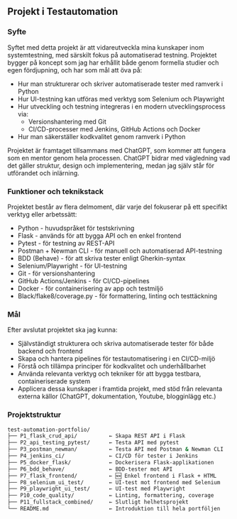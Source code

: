 ## Projekt i Testautomation

### Syfte
Syftet med detta projekt är att vidareutveckla mina kunskaper inom systemtestning, med särskilt fokus på automatiserad testning.
Projektet bygger på koncept som jag har erhållit både genom formella studier och egen fördjupning, och har som mål att öva på:
* Hur man strukturerar och skriver automatiserade tester med ramverk i Python
* Hur UI-testning kan utföras med verktyg som Selenium och Playwright
* Hur utveckling och testning integreras i en modern utvecklingsprocess via:
  * Versionshantering med Git
  * CI/CD-processer med Jenkins, GitHub Actions och Docker
* Hur man säkerställer kodkvalitet genom ramverk i Python

Projektet är framtaget tillsammans med ChatGPT, som kommer att fungera som en mentor genom hela processen. ChatGPT bidrar med vägledning vad det gäller struktur, design och implementering, medan jag själv står för utförandet och inlärning.

### Funktioner och teknikstack
Projektet består av flera delmoment, där varje del fokuserar på ett specifikt verktyg eller arbetssätt:
* Python - huvudspråket för testskrivning
* Flask - används för att bygga API och en enkel frontend
* Pytest - för testning av REST-API
* Postman + Newman CLI - för manuell och automatiserad API-testning
* BDD (Behave) - för att skriva tester enligt Gherkin-syntax
* Selenium/Playwright - för UI-testning
* Git - för versionshantering
* GitHub Actions/Jenkins - för CI/CD-pipelines
* Docker - för containerisering av app och testmiljö
* Black/flake8/coverage.py - för formattering, linting och testtäckning
### Mål
Efter avslutat projektet ska jag kunna:
* Självständigt strukturera och skriva automatiserade tester för både backend och frontend
* Skapa och hantera pipelines för testautomatisering i en CI/CD-miljö
* Förstå och tillämpa principer för kodkvalitet och underhållbarhet
* Använda relevanta verktyg och tekniker för att bygga testbara, containeriserade system
* Applicera dessa kunskaper i framtida projekt, med stöd från relevanta externa källor (ChatGPT, dokumentation, Youtube, 
blogginlägg etc.)

### Projektstruktur
```bash
test-automation-portfolio/
├── P1_flask_crud_api/          ← Skapa REST API i Flask
├── P2_api_testing_pytest/      ← Testa API med pytest
├── P3_postman_newman/          ← Testa API med Postman & Newman CLI
├── P4_jenkins_ci/              ← CI/CD för tester i Jenkins
├── P5_docker_flask/            ← Dockerisera Flask-applikationen
├── P6_bdd_behave/              ← BDD-tester mot API
├── P7_flask_frontend/          ← 🆕 Enkel frontend i Flask + HTML
├── P8_selenium_ui_test/        ← UI-test mot frontend med Selenium
├── P9_playwright_ui_test/      ← UI-test med Playwright
├── P10_code_quality/           ← Linting, formattering, coverage
├── P11_fullstack_combined/     ← Slutligt helhetsprojekt
└── README.md                   ← Introduktion till hela portföljen